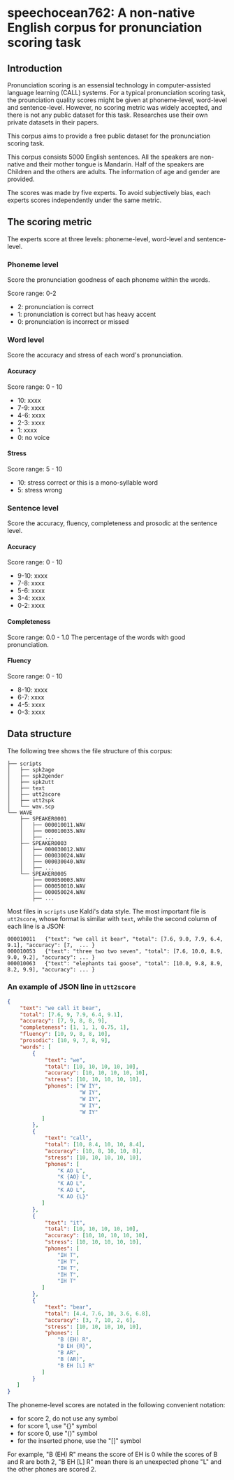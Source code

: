 # speechocean762: A non-native English corpus for pronunciation scoring task


## Introduction
Pronunciation scoring is an essensial technology in computer-assisted language learning (CALL) systems.
For a typical pronunciation scoring task, the prounciation quality scores might be given at phoneme-level, word-level and sentence-level.
However, no scoring metric was widely accepted, and there is not any public dataset for this task.
Researches use their own private datasets in their papers.

This corpus aims to provide a free public dataset for the pronunciation scoring task.

This corpus consists 5000 English sentences.
All the speakers are non-native and their mother tongue is Mandarin.
Half of the speakers are Children and the others are adults.
The information of age and gender are provided.

The scores was made by five experts. To avoid subjectively bias, each experts scores independently under the same metric.


## The scoring metric
The experts score at three levels: phoneme-level, word-level and sentence-level.

### Phoneme level
Score the pronunciation goodness of each phoneme within the words.

Score range: 0-2
* 2: pronunciation is correct
* 1: pronunciation is correct but has heavy accent
* 0: pronunciation is incorrect or missed

### Word level
Score the accuracy and stress of each word's pronunciation.

#### Accuracy
Score range: 0 - 10
* 10: xxxx
* 7-9: xxxx
* 4-6: xxxx
* 2-3: xxxx
* 1: xxxx
* 0: no voice

#### Stress
Score range: 5 - 10
* 10: stress correct or this is a mono-syllable word
* 5: stress wrong

### Sentence level
Score the accuracy, fluency, completeness and prosodic at the sentence level.

#### Accuracy
Score range: 0 - 10
* 9-10: xxxx
* 7-8: xxxx
* 5-6: xxxx
* 3-4: xxxx
* 0-2: xxxx

#### Completeness
Score range: 0.0 - 1.0
The percentage of the words with good pronunciation.

#### Fluency
Score range: 0 - 10
* 8-10: xxxx
* 6-7: xxxx
* 4-5: xxxx
* 0-3: xxxx

## Data structure
The following tree shows the file structure of this corpus:
```
├── scripts
│   ├── spk2age
│   ├── spk2gender
│   ├── spk2utt
│   ├── text
│   ├── utt2score
│   ├── utt2spk
│   └── wav.scp
└── WAVE
    ├── SPEAKER0001
    │   ├── 000010011.WAV
    │   ├── 000010035.WAV
    │   ├── ...
    ├── SPEAKER0003
    │   ├── 000030012.WAV
    │   ├── 000030024.WAV
    │   ├── 000030040.WAV
    │   ├── ...
    └── SPEAKER0005
        ├── 000050003.WAV
        ├── 000050010.WAV
        ├── 000050024.WAV
        ├── ...
```

Most files in `scripts` use Kaldi's data style.
The most important file is `utt2score`, whose format is similar with `text`, while the second column of each line is a JSON:

```
000010011	{"text": "we call it bear", "total": [7.6, 9.0, 7.9, 6.4, 9.1], "accuracy": [7,  ... }
000010053	{"text": "three two two seven", "total": [7.6, 10.0, 8.9, 9.0, 9.2], "accuracy": ... }
000010063	{"text": "elephants tai goose", "total": [10.0, 9.8, 8.9, 8.2, 9.9], "accuracy": ... }
```


### An example of JSON line in `utt2score`
```json
{
    "text": "we call it bear",
    "total": [7.6, 9, 7.9, 6.4, 9.1],
    "accuracy": [7, 9, 8, 8, 9],
    "completeness": [1, 1, 1, 0.75, 1],
    "fluency": [10, 9, 8, 8, 10],
    "prosodic": [10, 9, 7, 8, 9],
    "words": [
        {
            "text": "we",
            "total": [10, 10, 10, 10, 10],
            "accuracy": [10, 10, 10, 10, 10],
            "stress": [10, 10, 10, 10, 10],
            "phones": ["W IY",
                       "W IY",
                       "W IY",
                       "W IY",
                       "W IY"
           ]
        },
        {
            "text": "call",
            "total": [10, 8.4, 10, 10, 8.4],
            "accuracy": [10, 8, 10, 10, 8],
            "stress": [10, 10, 10, 10, 10],
            "phones": [
                "K AO L",
                "K {AO} L",
                "K AO L",
                "K AO L",
                "K AO {L}"
           ]
        },
        {
            "text": "it",
            "total": [10, 10, 10, 10, 10],
            "accuracy": [10, 10, 10, 10, 10],
            "stress": [10, 10, 10, 10, 10],
            "phones": [
                "IH T",
                "IH T",
                "IH T",
                "IH T",
                "IH T"
           ]
        },
        {
            "text": "bear",
            "total": [4.4, 7.6, 10, 3.6, 6.8],
            "accuracy": [3, 7, 10, 2, 6],
            "stress": [10, 10, 10, 10, 10],
            "phones": [
                "B (EH) R",
                "B EH {R}",
                "B AR",
                "B (AR)",
                "B EH [L] R"
           ]
        }
   ]
}
```

The phoneme-level scores are notated in the following convenient notation:

* for score 2, do not use any symbol
* for score 1, use "{}" symbol
* for score 0, use "()" symbol
* for the inserted phone, use the "[]" symbol


For example, "B (EH) R" means the score of EH is 0 while the scores of B and R are both 2,
"B EH [L] R" mean there is an unexpected phone "L" and the other phones are scored 2.
